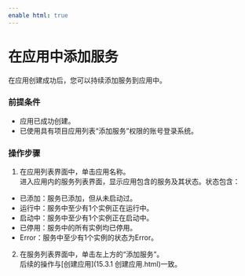 ```yaml
---
enable html: true
---
```

# 在应用中添加服务

在应用创建成功后，您可以持续添加服务到应用中。

### 前提条件
* 应用已成功创建。
* 已使用具有项目应用列表“添加服务”权限的账号登录系统。

### 操作步骤
1. 在应用列表界面中，单击应用名称。      
  进入应用内的服务列表界面，显示应用包含的服务及其状态。状态包含：
  * 已添加：服务已添加，但从未启动过。
  * 运行中：服务中至少有1个实例正在运行中。
  * 启动中：服务中至少有1个实例正在启动中。
  * 已停用：服务中的所有实例均已停用。
  * Error：服务中至少有1个实例的状态为Error。      
2. 在服务列表界面中，单击左上方的“添加服务”。      
  后续的操作与[创建应用](15.3.1 创建应用.html)一致。



  